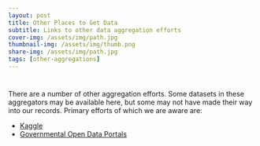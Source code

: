 ```yaml
---
layout: post
title: Other Places to Get Data
subtitle: Links to other data aggregation efforts
cover-img: /assets/img/path.jpg
thumbnail-img: /assets/img/thumb.png
share-img: /assets/img/path.jpg
tags: [other-aggregations]
---
```


# 
There are a number of other aggregation efforts. Some datasets in these aggregators may be available here, but some may not have made their way into our records. Primary efforts of which we are aware are:

- [Kaggle](https://www.kaggle.com/datasets)
- [Governmental Open Data Portals](https://dataportals.org/search)

